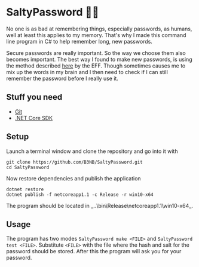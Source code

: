 # SaltyPassword 🤔💭
No one is as bad at remembering things, especially passwords, as humans, well at least this applies to my memory. That's why I made this command line program in C# to help remember long, new passwords.

Secure passwords are really important. So the way we choose them also becomes important. The best way I found to make new passwords, is using the method described [here](https://www.eff.org/dice) by the EFF. Though sometimes causes me to mix up the words in my brain and I then need to check if I can still remember the password before I really use it.

## Stuff you need
- [Git](https://git-scm.com/)
- [.NET Core SDK](https://www.microsoft.com/net/core)

## Setup
Launch a terminal window and clone the repository and go into it with
```
git clone https://github.com/B3NB/SaltyPassword.git
cd SaltyPassword
```
Now restore dependencies and publish the application
```
dotnet restore
dotnet publish -f netcoreapp1.1 -c Release -r win10-x64
```
The program should be located in _..\bin\Release\netcoreapp1.1\win10-x64\_.

## Usage
The program has two modes `SaltyPassword make <FILE>` and `SaltyPassword test <FILE>`. Substitute `<FILE>` with the file where the hash and salt for the password should be stored. After this the program will ask you for your password.